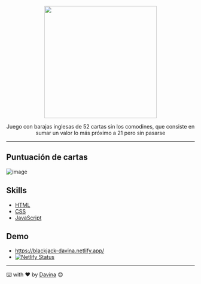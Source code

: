      
<p align="center"><img src="https://external-content.duckduckgo.com/iu/?u=http%3A%2F%2Fcasinoallbonus.com%2Fimages%2Fblackjack-21.gif&f=1&nofb=1" width="300"></a></p>

<p align="center">Juego con barajas inglesas de 52 cartas sin los comodines, que consiste en sumar un valor lo más próximo a 21 pero sin pasarse</p>

---


## Puntuación de cartas
![image](https://user-images.githubusercontent.com/65024409/163721013-3072e78a-ff3d-414a-9bb9-085a143d88ac.png)

## Skills

- [HTML](https://developer.mozilla.org/es/docs/Web/HTML)
- [CSS](https://developer.mozilla.org/es/docs/Web/CSS)
- [JavaScript](https://developer.mozilla.org/es/docs/Learn/JavaScript/First_steps/What_is_JavaScript)
## Demo
 - https://blackjack-davina.netlify.app/
 - [![Netlify Status](https://api.netlify.com/api/v1/badges/e2dad39b-9404-4b56-85e3-a31bebee1d3c/deploy-status)](https://app.netlify.com/sites/blackjack-davina/deploys)
---

⌨️ with ❤️ by [Davina](https://www.linkedin.com/in/davinamedina/) 😊
